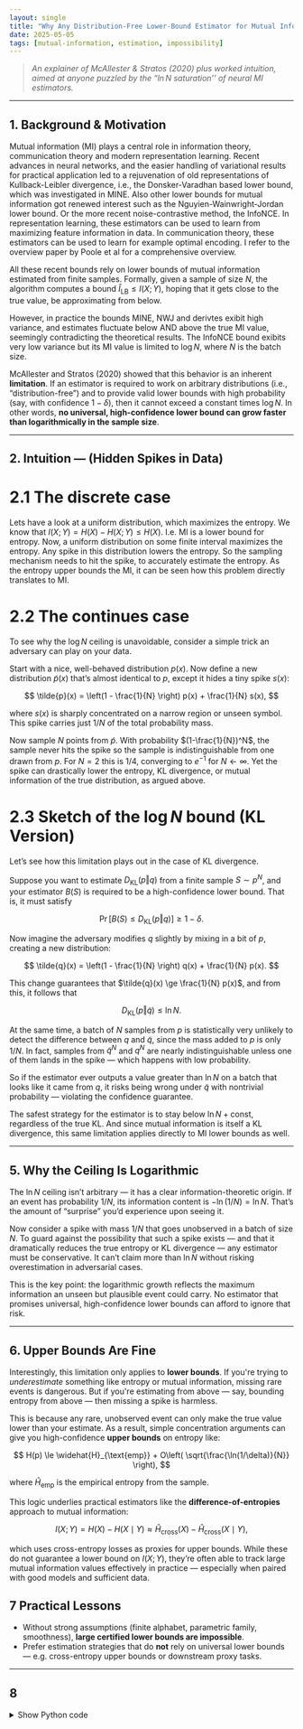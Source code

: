 ```yaml
---
layout: single
title: "Why Any Distribution-Free Lower-Bound Estimator for Mutual Information Can’t Beat ln N"
date: 2025-05-05
tags: [mutual-information, estimation, impossibility]
---
```


> *An explainer of McAllester & Stratos (2020) plus worked intuition,
> aimed at anyone puzzled by the “$\ln N$ saturation’’ of neural MI estimators.*

---

## 1. Background & Motivation

Mutual information (MI) plays a central role in information theory, communication theory and modern representation learning. Recent advances in neural networks, and the easier handling of variational results for practical application led to a rejuvenation of old representations of Kullback-Leibler divergence, i.e., the Donsker-Varadhan based lower bound, which was investigated in MINE. Also other lower bounds for mutual information got renewed interest such as the Nguyien-Wainwright-Jordan lower bound. Or the more recent noise-contrastive method, the InfoNCE. In representation learning, these estimators can be used to learn from maximizing feature information in data. In communication theory, these estimators can be used to learn for example optimal encoding. I refer to the overview paper by Poole et al for a comprehensive overview.

All these recent bounds rely on lower bounds of mutual information estimated from finite samples. Formally, given a sample of size $N$, the algorithm computes a bound $\widehat I_{\mathrm{LB}} \le I(X;Y)$, hoping that it gets close to the true value, be approximating from below.

However, in practice the bounds MINE, NWJ and derivtes exibit high variance, and estimates fluctuate below AND above the true MI value, seemingly contradicting the theoretical results. The InfoNCE bound exibits very low variance but its MI value is limited to $\log N$, where $N$ is the batch size.

McAllester and Stratos (2020) showed that this behavior is an inherent **limitation**. If an estimator is required to work on arbitrary distributions (i.e., “distribution-free”) and to provide valid lower bounds with high probability (say, with confidence $1 - \delta$), then it cannot exceed a constant times $\log N$. In other words, **no universal, high-confidence lower bound can grow faster than logarithmically in the sample size**.

---

## 2. Intuition — (Hidden Spikes in Data)

# 2.1 The discrete case
Lets have a look at a uniform distribution, which maximizes the entropy.
We know that $I(X;Y) = H(X) - H(X;Y) \le H(X)$. I.e. MI is a lower bound for entropy. Now, a uniform distribution on some finite interval maximizes the entropy. Any spike in this distribution lowers the entropy. So the sampling mechanism needs to hit the spike, to accurately estimate the entropy. As the entropy upper bounds the MI, it can be seen how this problem directly translates to MI.

# 2.2 The continues case

To see why the $\log N$ ceiling is unavoidable, consider a simple trick an adversary can play on your data.

Start with a nice, well-behaved distribution $p(x)$. Now define a new distribution $\tilde{p}(x)$ that’s almost identical to $p$, except it hides a tiny spike $s(x)$:

$$
\tilde{p}(x) = \left(1 - \frac{1}{N} \right) p(x) + \frac{1}{N} s(x),
$$

where $s(x)$ is sharply concentrated on a narrow region or unseen symbol. This spike carries just $1/N$ of the total probability mass.

Now sample $N$ points from $\tilde{p}$. With probability $(1-\frac{1}{N})^N$, the sample never hits the spike so the sample is indistinguishable from one drawn from $p$. For $N=2$ this is $1/4$, converging to $e^{-1}$ for $N\leftarrow \infty$.  Yet the spike can drastically lower the entropy, KL divergence, or mutual information of the true distribution, as argued above.

# 2.3 Sketch of the $\log N$ bound (KL Version)

Let’s see how this limitation plays out in the case of KL divergence.

Suppose you want to estimate $D_{\mathrm{KL}}(p \Vert q)$ from a finite sample $S \sim p^N$, and your estimator $B(S)$ is required to be a high-confidence lower bound. That is, it must satisfy

$$
\Pr\left[ B(S) \le D_{\mathrm{KL}}(p \Vert q) \right] \ge 1 - \delta.
$$

Now imagine the adversary modifies $q$ slightly by mixing in a bit of $p$, creating a new distribution:

$$
\tilde{q}(x) = \left(1 - \frac{1}{N} \right) q(x) + \frac{1}{N} p(x).
$$

This change guarantees that $\tilde{q}(x) \ge \frac{1}{N} p(x)$, and from this, it follows that

$$
D_{\mathrm{KL}}(p \Vert \tilde{q}) \le \ln N.
$$

At the same time, a batch of $N$ samples from $p$ is statistically very unlikely to detect the difference between $q$ and $\tilde{q}$, since the mass added to $p$ is only $1/N$. In fact, samples from $\tilde{q}^N$ and $q^N$ are nearly indistinguishable unless one of them lands in the spike — which happens with low probability.

So if the estimator ever outputs a value greater than $\ln N$ on a batch that looks like it came from $q$, it risks being wrong under $\tilde{q}$ with nontrivial probability — violating the confidence guarantee.

The safest strategy for the estimator is to stay below $\ln N + \text{const}$, regardless of the true KL. And since mutual information is itself a KL divergence, this same limitation applies directly to MI lower bounds as well.

---

## 5. Why the Ceiling Is Logarithmic

The $\ln N$ ceiling isn’t arbitrary — it has a clear information-theoretic origin. If an event has probability $1/N$, its information content is $-\ln(1/N) = \ln N$. That’s the amount of “surprise” you’d experience upon seeing it.

Now consider a spike with mass $1/N$ that goes unobserved in a batch of size $N$. To guard against the possibility that such a spike exists — and that it dramatically reduces the true entropy or KL divergence — any estimator must be conservative. It can’t claim more than $\ln N$ without risking overestimation in adversarial cases.

This is the key point: the logarithmic growth reflects the maximum information an unseen but plausible event could carry. No estimator that promises universal, high-confidence lower bounds can afford to ignore that risk.

---

## 6. Upper Bounds Are Fine

Interestingly, this limitation only applies to **lower bounds**. If you're trying to *underestimate* something like entropy or mutual information, missing rare events is dangerous. But if you're estimating from above — say, bounding entropy from above — then missing a spike is harmless.

This is because any rare, unobserved event can only make the true value lower than your estimate. As a result, simple concentration arguments can give you high-confidence **upper bounds** on entropy like:

$$
H(p) \le \widehat{H}_{\text{emp}} + O\left( \sqrt{\frac{\ln(1/\delta)}{N}} \right),
$$

where $\widehat{H}_{\text{emp}}$ is the empirical entropy from the sample.

This logic underlies practical estimators like the **difference-of-entropies** approach to mutual information:

$$
I(X;Y) = H(X) - H(X \mid Y) \approx \widehat{H}_{\text{cross}}(X) - \widehat{H}_{\text{cross}}(X \mid Y),
$$

which uses cross-entropy losses as proxies for upper bounds. While these do not guarantee a lower bound on $I(X;Y)$, they’re often able to track large mutual information values effectively in practice — especially when paired with good models and sufficient data.


## 7  Practical Lessons

* Without strong assumptions (finite alphabet, parametric family,
  smoothness), **large certified lower bounds are impossible**.  
* Prefer estimation strategies that do **not** rely on universal lower
  bounds — e.g. cross-entropy upper bounds or downstream proxy tasks.  

---

## 8

<details>
<summary>Show Python code</summary>

{% highlight python %} 
import numpy as np
import matplotlib.pyplot as plt

N = 100          # batch size
eps = 1/N        # hidden mass
width = 0.003    # spike width
pos = 0.8        # spike start

# pdfs on [0,1]
x = np.linspace(0, 1, 2000)
p_pdf = np.ones_like(x)
q_pdf = np.ones_like(x)*(1-eps)
q_pdf += ((x>=pos) & (x<=pos+width)) * (eps/width)

# sample N points from q_pdf  (naive rejection sampling)
rng = np.random.default_rng(0)
samps = []
while len(samps) < N:
    u = rng.random()
    if rng.random() <= q_pdf[(np.abs(x-u)<1e-3)][0] / q_pdf.max():
        samps.append(u)
samps = np.array(samps)

# plot
plt.figure(figsize=(9,3))
plt.plot(x, p_pdf, label='p: uniform')
plt.plot(x, q_pdf, label='tilde p: uniform + spike')
plt.axvspan(pos, pos+width, color='red', alpha=0.25, label='spike')
plt.scatter(samps, np.zeros_like(samps), marker='|', s=80, color='k', label='samples')
plt.ylim(0, q_pdf.max()*1.1)
plt.xlabel('x'); plt.ylabel('pdf')
plt.title(f'Adversarial spike (ε={eps}, unseen by N={N} samples)')
plt.legend(frameon=False); plt.tight_layout()
plt.savefig('adversarial_spike.png', dpi=150)
```
{% endhighlight %} 

<\details>

